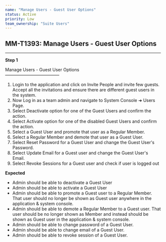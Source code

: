 ```yaml
---
name: "Manage Users - Guest User Options"
status: Active
priority: Low
team_ownership: "Suite Users"
---
```


## MM-T1393: Manage Users - Guest User Options

---

**Step 1**

Manage Users - Guest User Options\
–––––––––––––––––––––––––

1. Login to the application and click on Invite People and invite few guests. Accept all the invitations and ensure there are different guest users in the system.
2. Now Log in as a team admin and navigate to System Console ➜ Users Page.
3. Select Deactivate option for one of the Guest Users and confirm the action.
4. Select Activate option for one of the disabled Guest Users and confirm the action.
5. Select a Guest User and promote that user as a Regular Member.
6. Select a Regular Member and demote that user as a Guest User.
7. Select Reset Password for a Guest User and change the Guest User's Password.
8. Select Update Email for a Guest user and change the Guest User's Email.
9. Select Revoke Sessions for a Guest user and check if user is logged out

**Expected**

- Admin should be able to deactivate a Guest User
- Admin should be able to activate a Guest User
- Admin should be able to promote a Guest user to a Regular Member. That user should no longer be shown as Guest user anywhere in the application & system console.
- Admin should be able to demote a Regular Member to a Guest user. That user should be no longer shown as Member and instead should be shown as Guest user in the application & system console.
- Admin should be able to change password of a Guest User.
- Admin should be able to change email of a Guest User.
- Admin should be able to revoke session of a Guest User.
